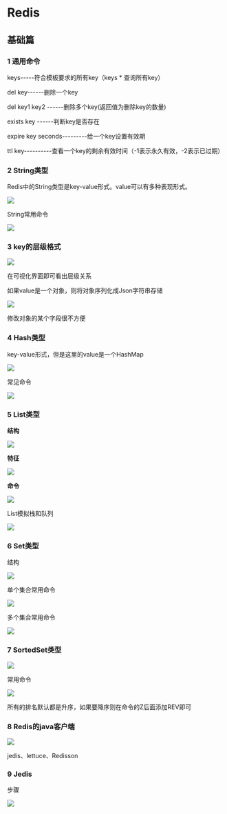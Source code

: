 # Redis

## 基础篇

### 1 通用命令

keys-----符合模板要求的所有key（keys *  查询所有key）

del key------删除一个key

del key1 key2 ------删除多个key(返回值为删除key的数量)

exists key ------判断key是否存在

expire  key  seconds---------给一个key设置有效期

ttl key----------查看一个key的剩余有效时间（-1表示永久有效，-2表示已过期）



### 2 String类型

Redis中的String类型是key-value形式。value可以有多种表现形式。

![](C:\Users\1270212176\Desktop\大三下实训\RabbitMq学习截图\redis\Sting-value类型.png)

String常用命令

![](C:\Users\1270212176\Desktop\大三下实训\RabbitMq学习截图\redis\String常用命令.png)

### 3 key的层级格式

![](C:\Users\1270212176\Desktop\大三下实训\RabbitMq学习截图\redis\key的层级结构.png)

在可视化界面即可看出层级关系



如果value是一个对象，则将对象序列化成Json字符串存储

![](C:\Users\1270212176\Desktop\大三下实训\RabbitMq学习截图\redis\对象序列化成字符串.png)

修改对象的某个字段很不方便





### 4 Hash类型

key-value形式，但是这里的value是一个HashMap

![](C:\Users\1270212176\Desktop\大三下实训\RabbitMq学习截图\redis\Hash类型结构.png)



常见命令

![](C:\Users\1270212176\Desktop\大三下实训\RabbitMq学习截图\redis\Hash类型常见命令.png)

### 5 List类型

**结构**

![](C:\Users\1270212176\Desktop\大三下实训\RabbitMq学习截图\redis\List类型结构.png)

 **特征**

![](C:\Users\1270212176\Desktop\大三下实训\RabbitMq学习截图\redis\List特征.png)

**命令**

![](C:\Users\1270212176\Desktop\大三下实训\RabbitMq学习截图\redis\List常用命令.png)

List模拟栈和队列

![](C:\Users\1270212176\Desktop\大三下实训\RabbitMq学习截图\redis\List模拟栈和队列.png)

### 6 Set类型

结构

![](C:\Users\1270212176\Desktop\大三下实训\RabbitMq学习截图\redis\set类型.png)

单个集合常用命令

![](C:\Users\1270212176\Desktop\大三下实训\RabbitMq学习截图\redis\set常用命令.png)

多个集合常用命令

![](C:\Users\1270212176\Desktop\大三下实训\RabbitMq学习截图\redis\set多个集合操作.png)

### 7 SortedSet类型

![](C:\Users\1270212176\Desktop\大三下实训\RabbitMq学习截图\redis\Sortedset类型结构.png)

常用命令

![](C:\Users\1270212176\Desktop\大三下实训\RabbitMq学习截图\redis\Sortedset常用命令.png)

所有的排名默认都是升序，如果要降序则在命令的Z后面添加REV即可

### 8 Redis的java客户端

![](C:\Users\1270212176\Desktop\大三下实训\RabbitMq学习截图\redis\redis的java客户端.png)



jedis、lettuce、Redisson



### 9 Jedis

步骤

![](C:\Users\1270212176\Desktop\大三下实训\RabbitMq学习截图\redis\jedis步骤1.png)